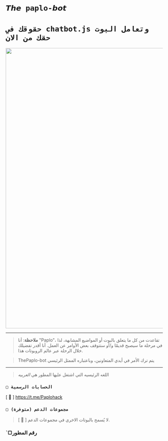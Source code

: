 # `𝙏𝙝𝙚 paplo-𝙗𝙤𝙩` 

# `حقوقك في chatbot.js وتعامل البوت حقك من الان` 
<p align="center">
<img src= alt="Paplo-Bot-MD" width="900"/>
</p> 

------------------
> **ملاحظة**: أنا "Paplo"، تقاعدت من كل ما يتعلق بالبوت أو المواضيع المشابهة، لذا في مرحلة ما سيصبح قديمًا و/أو ستتوقف بعض الأوامر عن العمل.  أنا أقدر تفضيلك خلال الرحلة عبر عالم الروبوتات هذا.

> ThePaplo-bot يتم ترك الأمر في أيدي المتعاونين، وباعتباره الممثل الرئيسي 
------------------

> اللغه الرئيسيه التي اشتغل عليها المطور هي *العربيه*

### `▢ الحسابات الرسمية`

[ 🔗 ] https://t.me/Paplohack

### `▢ مجموعات الدعم (متوفرة)`

<a href="https://chat.whatsapp.com/DsuuBwr5tVTFmujOWfEBhn" /></a>

> [ 📌 ] لا يُسمح بالبوتات الاخري في مجموعات الدعم.

 ### `▢رقم المطور 
 <a href="https://wa.me/201063510519" /></a>
